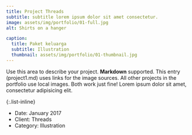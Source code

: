 ```yaml
---
title: Project Threads
subtitle: subtitle lorem ipsum dolor sit amet consectetur.
image: assets/img/portfolio/01-full.jpg
alt: Shirts on a hanger

caption:
  title: Paket keluarga
  subtitle: Illustration
  thumbnail: assets/img/portfolio/01-thumbnail.jpg
---
```

Use this area to describe your project. **Markdown** supported. This entry (project1.md) uses links for the image sources. All other projects in the portfolio use local images. Both work just fine! Lorem ipsum dolor sit amet, consectetur adipisicing elit. 

{:.list-inline}
- Date: January 2017
- Client: Threads
- Category: Illustration

